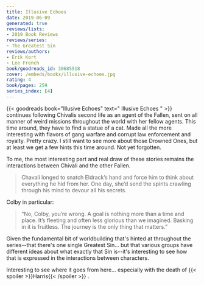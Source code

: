 ```yaml
---
title: Illusive Echoes
date: 2019-06-09
generated: true
reviews/lists:
- 2019 Book Reviews
reviews/series:
- The Greatest Sin
reviews/authors:
- Erik Kort
- Lee French
book/goodreads_id: 30685918
cover: /embeds/books/illusive-echoes.jpg
rating: 4
book/pages: 259
series_index: [4]
---
```

{{< goodreads book="Illusive Echoes" text=" Illusive Echoes " >}} continues following Chivalis second life as an agent of the Fallen, sent on all manner of weird missions throughout the world with her fellow agents. This time around, they have to find a statue of a cat. Made all the more interesting with flavors of gang warfare and corrupt law enforcement and royalty. Pretty crazy. I still want to see more about those Drowned Ones, but at least we get a few hints this time around. Not yet forgotten.  

To me, the most interesting part and real draw of these stories remains the interactions between Chivali and the other Fallen.  

<!--more-->

> Chavali longed to snatch Eldrack’s hand and force him to think about everything he hid from her. One day, she’d send the spirits crawling through his mind to devour all his secrets.

Colby in particular:  

> “No, Colby, you’re wrong. A goal is nothing more than a time and place. It’s fleeting and often less glorious than we imagined. Basking in it is fruitless. The journey is the only thing that matters.”

Given the fundamental bit of worldbuilding that's hinted at throughout the series--that there's one single Greatest Sin... but that various groups have different ideas about what exactly that Sin is--it's interesting to see how that is expressed in the interactions between characters.  

Interesting to see where it goes from here... especially with the death of {{< spoiler >}}Harris{{< /spoiler >}}  .